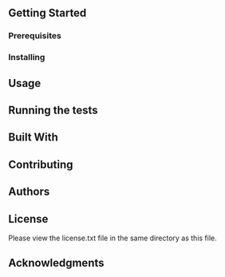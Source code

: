 
## Getting Started

### Prerequisites

### Installing

## Usage

## Running the tests

## Built With

## Contributing

## Authors

## License

Please view the license.txt file in the same directory as this file.

## Acknowledgments

